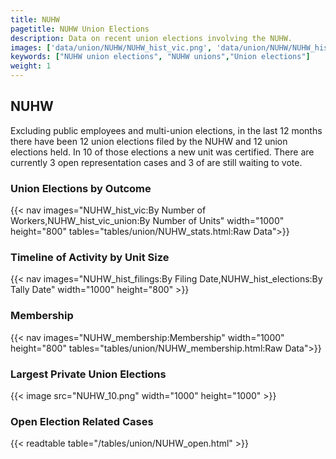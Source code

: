 ```yaml
---
title: NUHW
pagetitle: NUHW Union Elections
description: Data on recent union elections involving the NUHW.
images: ['data/union/NUHW/NUHW_hist_vic.png', 'data/union/NUHW/NUHW_hist_size.png', 'data/union/NUHW/NUHW_10.png']
keywords: ["NUHW union elections", "NUHW unions","Union elections"]
weight: 1
---
```

##  NUHW

Excluding public employees and multi-union elections, in the last 12 months there have been 12 union elections filed by the NUHW and 12 union elections held. In 10 of those elections a new unit was certified. There are currently 3 open representation cases and 3 of are still waiting to vote.

### Union Elections by Outcome
{{< nav images="NUHW_hist_vic:By Number of Workers,NUHW_hist_vic_union:By Number of Units" width="1000" height="800" tables="tables/union/NUHW_stats.html:Raw Data">}}

### Timeline of Activity by Unit Size
{{< nav images="NUHW_hist_filings:By Filing Date,NUHW_hist_elections:By Tally Date" width="1000" height="800" >}}

### Membership
{{< nav images="NUHW_membership:Membership" width="1000" height="800" tables="tables/union/NUHW_membership.html:Raw Data">}}

### Largest Private Union Elections
{{< image src="NUHW_10.png" width="1000" height="1000"  >}}

### Open Election Related Cases
{{< readtable table="/tables/union/NUHW_open.html" >}}

